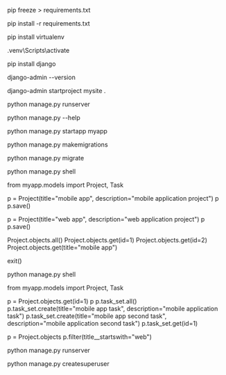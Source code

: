 pip freeze > requirements.txt

pip install -r requirements.txt


pip install virtualenv

.venv\Scripts\activate

pip install django


django-admin --version

django-admin startproject mysite .


python manage.py runserver
<!-- python manage.py runserver 3000 -->

python manage.py --help

python manage.py startapp myapp

python manage.py makemigrations
<!-- python manage.py makemigrations myapp -->

python manage.py migrate
<!-- python manage.py migrate myapp -->

python manage.py shell

from myapp.models import Project, Task

p = Project(title="mobile app", description="mobile application project")
p
p.save()

p = Project(title="web app", description="web application project")
p
p.save()

Project.objects.all()
Project.objects.get(id=1)
Project.objects.get(id=2)
Project.objects.get(title="mobile app")

exit()

python manage.py shell

from myapp.models import Project, Task

p = Project.objects.get(id=1)
p
p.task_set.all()
p.task_set.create(title="mobile app task", description="mobile application task")
p.task_set.create(title="mobile app second task", description="mobile application second task")
p.task_set.get(id=1)

<!-- Project.objects.filter(title__startswith="web") -->
p = Project.objects
p.filter(title__startswith="web")

python manage.py runserver

python manage.py createsuperuser
